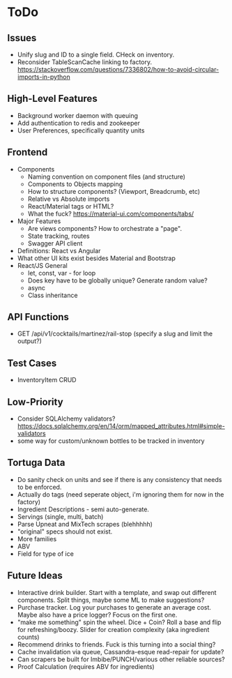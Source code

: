 ToDo
====

Issues
------
* Unify slug and ID to a single field. CHeck on inventory.
* Reconsider TableScanCache linking to factory.
  https://stackoverflow.com/questions/7336802/how-to-avoid-circular-imports-in-python

High-Level Features
-------------------
* Background worker daemon with queuing
* Add authentication to redis and zookeeper
* User Preferences, specifically quantity units

Frontend
--------
* Components
  * Naming convention on component files (and structure)
  * Components to Objects mapping
  * How to structure components? (Viewport, Breadcrumb, etc)
  * Relative vs Absolute imports
  * React/Material tags or HTML? 
  * What the fuck? https://material-ui.com/components/tabs/
* Major Features
  * Are views components? How to orchestrate a "page".
  * State tracking, routes
  * Swagger API client
* Definitions: React vs Angular
* What other UI kits exist besides Material and Bootstrap
* React/JS General
  * let, const, var - for loop
  * Does key have to be globally unique? Generate random value?
  * async
  * Class inheritance

API Functions
-------------
* GET /api/v1/cocktails/martinez/rail-stop (specify a slug and limit the output?)

Test Cases
----------
* InventoryItem CRUD

Low-Priority
------------
* Consider SQLAlchemy validators? https://docs.sqlalchemy.org/en/14/orm/mapped_attributes.html#simple-validators
* some way for custom/unknown bottles to be tracked in inventory

Tortuga Data
------------
* Do sanity check on units and see if there is any consistency that needs to be enforced.
* Actually do tags (need seperate object, i'm ignoring them for now in the factory)
* Ingredient Descriptions - semi auto-generate.
* Servings (single, multi, batch)
* Parse Upneat and MixTech scrapes (blehhhhh)
* "original" specs should not exist.
* More families
* ABV
* Field for type of ice

Future Ideas
------------
* Interactive drink builder. Start with a template, and swap out different
  components. Split things, maybe some ML to make suggestions?
* Purchase tracker. Log your purchases to generate an average cost. Maybe
  also have a price logger? Focus on the first one.
* "make me something" spin the wheel. Dice + Coin? Roll a base and 
  flip for refreshing/boozy. Slider for creation complexity (aka ingredient counts)
* Recommend drinks to friends. Fuck is this turning into a social thing?
* Cache invalidation via queue, Cassandra-esque read-repair for update?
* Can scrapers be built for Imbibe/PUNCH/various other reliable sources?
* Proof Calculation (requires ABV for ingredients)
